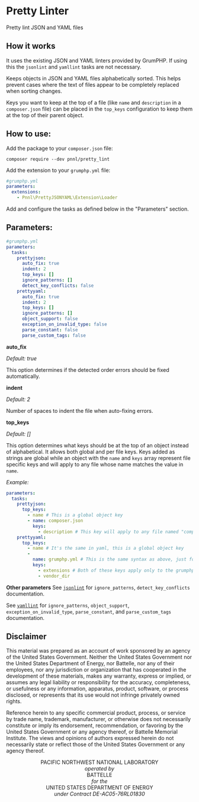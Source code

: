 Pretty Linter
================
Pretty lint JSON and YAML files

How it works
----------------
It uses the existing JSON and YAML linters provided by GrumPHP.
If using this the `jsonlint` and `yamllint` tasks are not necessary.

Keeps objects in JSON and YAML files alphabetically sorted.
This helps prevent cases where the text of files appear to be completely replaced when sorting changes.

Keys you want to keep at the top of a file (like `name` and `description` in a `composer.json` file)
can be placed in the `top_keys` configuration to keep them at the top of their parent object.

How to use:
----------------
Add the package to your `composer.json` file:
```shell
composer require --dev pnnl/pretty_lint
```

Add the extension to your `grumphp.yml` file:
```yaml
#grumphp.yml
parameters:
  extensions:
    - Pnnl\PrettyJSONYAML\Extension\Loader
```

Add and configure the tasks as defined below in the "Parameters" section.

Parameters:
----------------
```yaml
#grumphp.yml
parameters:
  tasks:
    prettyjson:
      auto_fix: true
      indent: 2
      top_keys: []
      ignore_patterns: []
      detect_key_conflicts: false
    prettyyaml:
      auto_fix: true
      indent: 2
      top_keys: []
      ignore_patterns: []
      object_support: false
      exception_on_invalid_type: false
      parse_constant: false
      parse_custom_tags: false

```
**auto_fix**

*Default: true*

This option determines if the detected order errors should be fixed automatically.

**indent**

*Default: 2*

Number of spaces to indent the file when auto-fixing errors.

**top_keys**

*Default: []*

This option determines what keys should be at the top of an object instead of alphabetical.
It allows both global and per file keys. Keys added as strings are global while an object 
with the `name` and `keys` array represent file specific keys and will apply to any file whose 
name matches the value in `name`.

*Example:*
```yaml
parameters:
  tasks:
    prettyjson:
      top_keys:
        - name # This is a global object key
        - name: composer.json
          keys:
            - description # This key will apply to any file named "composer.json"
    prettyyaml:
      top_keys:
        - name # It's the same in yaml, this is a global object key
        - 
          name: grumphp.yml # This is the same syntax as above, just formatted a little different
          keys:
            - extensions # Both of these keys apply only to the grumphp.yml file
            - vendor_dir
```

**Other parameters**
See [`jsonlint`](https://github.com/phpro/grumphp/blob/master/doc/tasks/jsonlint.md) 
for `ignore_patterns`, `detect_key_conflicts` documentation.

See [`yamllint`](https://github.com/phpro/grumphp/blob/master/doc/tasks/yamllint.md) 
for `ignore_patterns`, `object_support`, `exception_on_invalid_type`, `parse_constant`, and `parse_custom_tags` documentation.

Disclaimer
----------------
This material was prepared as an account of work sponsored by an agency of the United States Government.  Neither the United States Government nor the United States Department of Energy, nor Battelle, nor any of their employees, nor any jurisdiction or organization that has cooperated in the development of these materials, makes any warranty, express or implied, or assumes any legal liability or responsibility for the accuracy, completeness, or usefulness or any information, apparatus, product, software, or process disclosed, or represents that its use would not infringe privately owned rights.

Reference herein to any specific commercial product, process, or service by trade name, trademark, manufacturer, or otherwise does not necessarily constitute or imply its endorsement, recommendation, or favoring by the United States Government or any agency thereof, or Battelle Memorial Institute. The views and opinions of authors expressed herein do not necessarily state or reflect those of the United States Government or any agency thereof.

<p align="center">
PACIFIC NORTHWEST NATIONAL LABORATORY<br />
<em>operated by</em><br />
BATTELLE<br />
<em>for the</em><br />
UNITED STATES DEPARTMENT OF ENERGY<br />
<em>under Contract DE-AC05-76RL01830</em><br />
</p>
